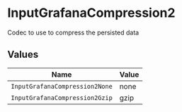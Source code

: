 # InputGrafanaCompression2

Codec to use to compress the persisted data


## Values

| Name                           | Value                          |
| ------------------------------ | ------------------------------ |
| `InputGrafanaCompression2None` | none                           |
| `InputGrafanaCompression2Gzip` | gzip                           |